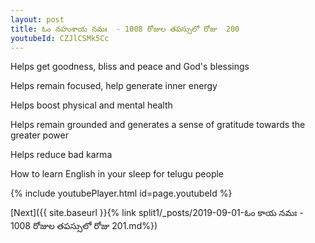 ```yaml
---
layout: post
title: ఓం నహుశాయ నమః  - 1008 రోజుల తపస్సులో రోజు  200
youtubeId: CZJlCSMk5Cc
---
```

 
 
Helps get goodness, bliss and peace and God's blessings
 
Helps remain focused, help generate inner energy 
 
Helps boost physical and mental health 
 
Helps remain grounded and generates a sense of gratitude towards the greater power 
 
Helps reduce bad karma
 
How to learn English in your sleep for telugu people
 
 
 
 


{% include youtubePlayer.html id=page.youtubeId %}
 
[Next]({{ site.baseurl }}{% link split1/_posts/2019-09-01-ఓం కాయ నమః   - 1008 రోజుల తపస్సులో రోజు  201.md%})
 
